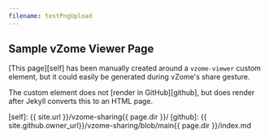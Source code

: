 ```yaml
---
filename: testPngUpload
---
```



## Sample vZome Viewer Page

[This page][self] has been manually created around a `vzome-viewer` custom element,
but it could easily be generated during vZome's share gesture.

The custom element does not [render in GitHub][github], but does render after Jekyll converts this to an HTML page.

<vzome-viewer src="./{{ page.filename }}.vZome" style="width: 100%; height: 800;"></vzome-viewer>

[self]: {{ site.url }}/vzome-sharing{{ page.dir }}/
[github]: {{ site.github.owner_url}}/vzome-sharing/blob/main{{ page.dir }}/index.md
